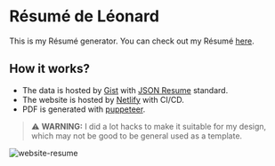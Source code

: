 # Résumé de Léonard

This is my Résumé generator. You can check out my Résumé [here](https://leonard.sh/resume.pdf).

## How it works?

- The data is hosted by [Gist](https://gist.github.com/leonardssh/d72297eb48abfad33e70e1313cd35614) with [JSON Resume](https://jsonresume.org/) standard.
- The website is hosted by [Netlify](http://netlify.com/) with CI/CD.
- PDF is generated with [puppeteer](https://github.com/puppeteer/puppeteer/).

> ⚠️ **WARNING:** I did a lot hacks to make it suitable for my design, which may not be good to be general used as a template.

![website-resume](https://user-images.githubusercontent.com/35312043/180006599-b3173929-4247-4ae4-94d4-0cb72a90993c.png)
